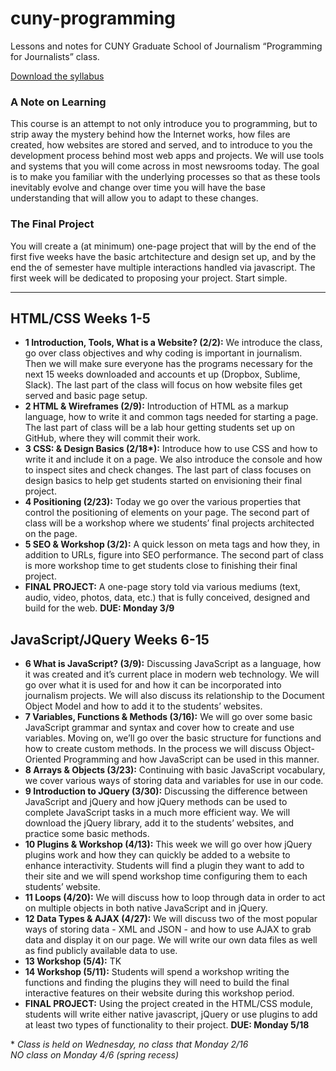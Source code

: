 # cuny-programming
Lessons and notes for CUNY Graduate School of Journalism “Programming for Journalists” class.

<a href="https://www.dropbox.com/s/0luid7t0nt6v3h4/ClassSyllabus.pdf?dl=0">Download the syllabus</a>

<h3>A Note on Learning</h3>
<p>This course is an attempt to not only introduce you to programming, but to strip away the mystery behind how the Internet works, how files are created, how websites are stored and served, and to introduce to you the development process behind most web apps and projects. We will use tools and systems that you will come across in most newsrooms today. The goal is to make you familiar with the underlying processes so that as these tools inevitably evolve and change over time you will have the base understanding that will allow you to adapt to these changes.</p>

<h3>The Final Project</h3>
<p>You will create a (at minimum) one-page project that will by the end of the first five weeks have the basic artchitecture and design set up, and by the end the of semester have multiple interactions handled via javascript. The first week will be dedicated to proposing your project. Start simple.</p>

<hr />

<h2>HTML/CSS Weeks 1-5</h2>
<ul>
  <li><strong>1 Introduction, Tools, What is a Website? (2/2):</strong> We introduce the class, go over class objectives and why coding is important in journalism. Then we will make sure everyone has the programs necessary for the next 15 weeks downloaded and accounts et up (Dropbox, Sublime, Slack). The last part of the class will focus on how website files get served and basic page setup.</li>
  <li><strong>2 HTML & Wireframes (2/9):</strong> Introduction of HTML as a markup language, how to write it and common tags needed for starting a page. The last part of class will be a lab hour getting students set up on GitHub, where they will commit their work.</li>
  <li><strong>3 CSS: & Design Basics (2/18*):</strong> Introduce how to use CSS and how to write it and include it on a page. We also introduce the console and how to inspect sites and check changes. The last part of class focuses on design basics to help get students started on envisioning their final project.</li>
  <li><strong>4 Positioning (2/23):</strong> Today we go over the various properties that control the positioning of elements on your page. The second part of class will be a workshop where we students’ final projects architected on the page.</li>
  <li><strong>5 SEO & Workshop (3/2):</strong> A quick lesson on meta tags and how they, in addition to URLs, figure into SEO performance. The second part of class is more workshop time to get students close to finishing their final project.</li>
  <li><strong>FINAL PROJECT:</strong> A one-page story told via various mediums (text, audio, video, photos, data, etc.) that is fully conceived, designed and build for the web. <strong>DUE: Monday 3/9</strong></li>
</ul>

<h2>JavaScript/JQuery Weeks 6-15</h2>
<ul>
  <li><strong>6 What is JavaScript? (3/9):</strong> Discussing JavaScript as a language, how it was created and it’s current place in modern web technology. We will go over what it is used for and how it can be incorporated into journalism projects. We will also discuss its relationship to the Document Object Model and how to add it to the students’ websites. </li>
  <li><strong>7 Variables, Functions & Methods (3/16):</strong> We will go over some basic JavaScript grammar and syntax and cover how to create and use variables. Moving on, we’ll go over the basic structure for functions and how to create custom methods. In the process we will discuss Object-Oriented Programming and how JavaScript can be used in this manner.</li>
  <li><strong>8 Arrays & Objects (3/23):</strong> Continuing with basic JavaScript vocabulary, we cover various ways of storing data and variables for use in our code.</li>
  <li><strong>9 Introduction to JQuery (3/30):</strong> Discussing the difference between JavaScript and jQuery and how jQuery methods can be used to complete JavaScript tasks in a much more efficient way. We will download the jQuery library, add it to the students’ websites, and practice some basic methods.</li>
  <li><strong>10 Plugins & Workshop (4/13):</strong> This week we will go over how jQuery plugins work and how they can quickly be added to a website to enhance interactivity. Students will find a plugin they want to add to their site and we will spend workshop time configuring them to each students’ website.</li>
  <li><strong>11 Loops (4/20):</strong> We will discuss how to loop through data in order to act on multiple objects in both native JavaScript and in jQuery.</li>
  <li><strong>12 Data Types & AJAX (4/27):</strong> We will discuss two of the most popular ways of storing data - XML and JSON - and how to use AJAX to grab data and display it on our page. We will write our own data files as well as find publicly available data to use.</li>
  <li><strong>13 Workshop (5/4):</strong> TK</li>
  <li><strong>14 Workshop (5/11):</strong> Students will spend a workshop writing the functions and finding the plugins they will need to build the final interactive features on their website during this workshop period.</li>
  <li><strong>FINAL PROJECT:</strong> Using the project created in the HTML/CSS module, students will write either native javascript, jQuery or use plugins to add at least two types of functionality to their project. <strong>DUE: Monday 5/18</strong></li>
</ul>

<p>* <em>Class is held on Wednesday, no class that Monday 2/16</em><br />
<em>NO class on Monday 4/6 (spring recess)</em></p>